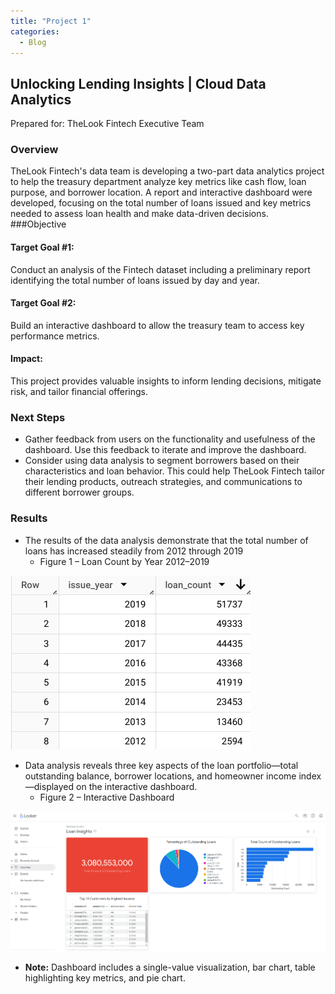```yaml
---
title: "Project 1"
categories:
  - Blog
---
```


## Unlocking Lending Insights | Cloud Data Analytics
  Prepared for: TheLook Fintech Executive Team
### Overview
  TheLook Fintech's data team is developing a two-part data analytics project to help the treasury 
department analyze key metrics like cash flow, loan purpose, and borrower location. A report and 
interactive dashboard were developed, focusing on the total number of loans issued and key metrics 
needed to assess loan health and make data-driven decisions. 
###Objective
  #### Target Goal #1:
  Conduct an analysis of the Fintech dataset including a preliminary report identifying the total number of loans issued by day and year.
    
 #### Target Goal #2: 
  Build an interactive dashboard to allow 
    the treasury team to access 
    key performance metrics.
 #### Impact:
  This project provides valuable insights to inform 
    lending decisions, mitigate risk, 
    and tailor financial offerings.
### Next Steps
  * Gather feedback from users 
  on the functionality and 
  usefulness of the dashboard. 
  Use this feedback to iterate 
  and improve the dashboard.
  * Consider using data analysis 
  to segment borrowers based 
  on their characteristics and 
  loan behavior. This could help 
  TheLook Fintech tailor their 
  lending products, outreach 
  strategies, and 
  communications to different 
  borrower groups.
### Results
  * The results of the data analysis demonstrate that the total 
  number of loans has increased steadily from 2012 through 
  2019
    * Figure 1 – Loan Count by Year 2012–2019

![Result](../assets/images/Figure1Google.png)
  * Data analysis reveals three key aspects of the loan 
  portfolio—total outstanding balance, borrower locations, and 
  homeowner income index—displayed on the interactive 
  dashboard.
    * Figure 2 – Interactive Dashboard

![Result](../assets/images/Figure2Google.png)
  * **Note:** Dashboard includes a single-value visualization, bar chart, table highlighting key metrics, and pie chart.

